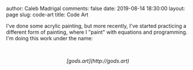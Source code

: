 author: Caleb Madrigal
comments: false
date: 2019-08-14 18:30:00
layout: page
slug: code-art
title: Code Art

I've done some acrylic painting, but more recently, I've started practicing a different form of painting, where I "paint" with equations and programming. I'm doing this work under the name:
<p>&nbsp;</p>
<p style="text-align: center; font-style: italic;">[gods.art](http://gods.art)</p>

